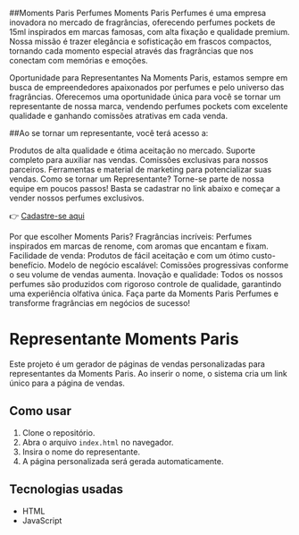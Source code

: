 ##Moments Paris Perfumes
Moments Paris Perfumes é uma empresa inovadora no mercado de fragrâncias, oferecendo perfumes pockets de 15ml inspirados em marcas famosas, com alta fixação e qualidade premium. Nossa missão é trazer elegância e sofisticação em frascos compactos, tornando cada momento especial através das fragrâncias que nos conectam com memórias e emoções.

Oportunidade para Representantes
Na Moments Paris, estamos sempre em busca de empreendedores apaixonados por perfumes e pelo universo das fragrâncias. Oferecemos uma oportunidade única para você se tornar um representante de nossa marca, vendendo perfumes pockets com excelente qualidade e ganhando comissões atrativas em cada venda.

##Ao se tornar um representante, você terá acesso a:

Produtos de alta qualidade e ótima aceitação no mercado.
Suporte completo para auxiliar nas vendas.
Comissões exclusivas para nossos parceiros.
Ferramentas e material de marketing para potencializar suas vendas.
Como se tornar um Representante?
Torne-se parte de nossa equipe em poucos passos! Basta se cadastrar no link abaixo e começar a vender nossos perfumes exclusivos.

👉 [Cadastre-se aqui](https://momentsparisperfumes.com.br/revendedor-moments-paris)

Por que escolher Moments Paris?
Fragrâncias incríveis: Perfumes inspirados em marcas de renome, com aromas que encantam e fixam.
Facilidade de venda: Produtos de fácil aceitação e com um ótimo custo-benefício.
Modelo de negócio escalável: Comissões progressivas conforme o seu volume de vendas aumenta.
Inovação e qualidade: Todos os nossos perfumes são produzidos com rigoroso controle de qualidade, garantindo uma experiência olfativa única.
Faça parte da Moments Paris Perfumes e transforme fragrâncias em negócios de sucesso!

# Representante Moments Paris

Este projeto é um gerador de páginas de vendas personalizadas para representantes da Moments Paris. Ao inserir o nome, o sistema cria um link único para a página de vendas.

## Como usar

1. Clone o repositório.
2. Abra o arquivo `index.html` no navegador.
3. Insira o nome do representante.
4. A página personalizada será gerada automaticamente.

## Tecnologias usadas

- HTML
- JavaScript
